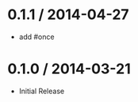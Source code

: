 
0.1.1 / 2014-04-27 
==================

 * add #once

0.1.0 / 2014-03-21
==================

 * Initial Release
